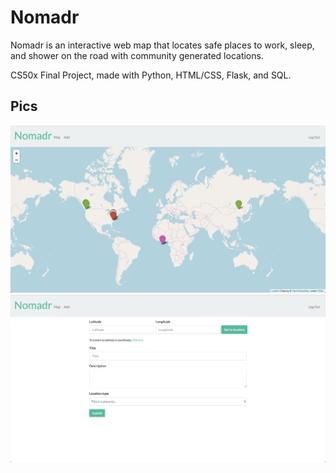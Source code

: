 # Nomadr

Nomadr is an interactive web map that locates safe places to work, sleep, and shower on the road with community generated locations.

CS50x Final Project, made with Python, HTML/CSS, Flask, and SQL.

## Pics

![Map](https://github.com/m-fin/Nomadr/blob/master/pics/map.png)
![Add](https://github.com/m-fin/Nomadr/blob/master/pics/add.png)
